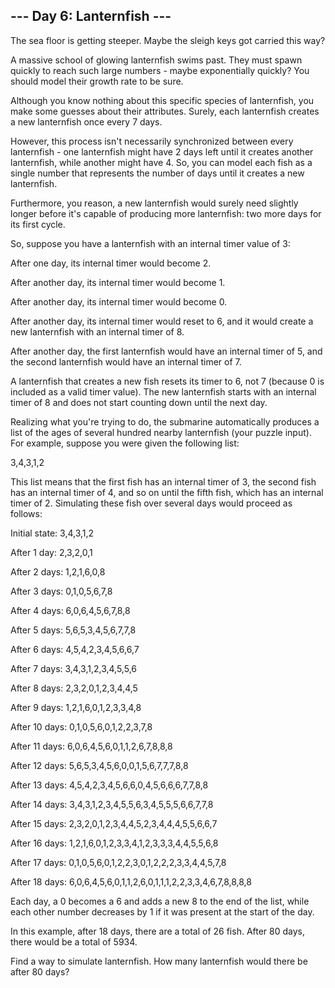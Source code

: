 ## --- Day 6: Lanternfish ---

The sea floor is getting steeper. Maybe the sleigh keys got carried this way?



A massive school of glowing lanternfish swims past. They must spawn quickly to reach such large numbers - maybe exponentially quickly? You should model their growth rate to be sure.



Although you know nothing about this specific species of lanternfish, you make some guesses about their attributes. Surely, each lanternfish creates a new lanternfish once every 7 days.



However, this process isn't necessarily synchronized between every lanternfish - one lanternfish might have 2 days left until it creates another lanternfish, while another might have 4. So, you can model each fish as a single number that represents the number of days until it creates a new lanternfish.



Furthermore, you reason, a new lanternfish would surely need slightly longer before it's capable of producing more lanternfish: two more days for its first cycle.



So, suppose you have a lanternfish with an internal timer value of 3:



After one day, its internal timer would become 2.

After another day, its internal timer would become 1.

After another day, its internal timer would become 0.

After another day, its internal timer would reset to 6, and it would create a new lanternfish with an internal timer of 8.

After another day, the first lanternfish would have an internal timer of 5, and the second lanternfish would have an internal timer of 7.

A lanternfish that creates a new fish resets its timer to 6, not 7 (because 0 is included as a valid timer value). The new lanternfish starts with an internal timer of 8 and does not start counting down until the next day.



Realizing what you're trying to do, the submarine automatically produces a list of the ages of several hundred nearby lanternfish (your puzzle input). For example, suppose you were given the following list:



3,4,3,1,2

This list means that the first fish has an internal timer of 3, the second fish has an internal timer of 4, and so on until the fifth fish, which has an internal timer of 2. Simulating these fish over several days would proceed as follows:



Initial state: 3,4,3,1,2

After  1 day:  2,3,2,0,1

After  2 days: 1,2,1,6,0,8

After  3 days: 0,1,0,5,6,7,8

After  4 days: 6,0,6,4,5,6,7,8,8

After  5 days: 5,6,5,3,4,5,6,7,7,8

After  6 days: 4,5,4,2,3,4,5,6,6,7

After  7 days: 3,4,3,1,2,3,4,5,5,6

After  8 days: 2,3,2,0,1,2,3,4,4,5

After  9 days: 1,2,1,6,0,1,2,3,3,4,8

After 10 days: 0,1,0,5,6,0,1,2,2,3,7,8

After 11 days: 6,0,6,4,5,6,0,1,1,2,6,7,8,8,8

After 12 days: 5,6,5,3,4,5,6,0,0,1,5,6,7,7,7,8,8

After 13 days: 4,5,4,2,3,4,5,6,6,0,4,5,6,6,6,7,7,8,8

After 14 days: 3,4,3,1,2,3,4,5,5,6,3,4,5,5,5,6,6,7,7,8

After 15 days: 2,3,2,0,1,2,3,4,4,5,2,3,4,4,4,5,5,6,6,7

After 16 days: 1,2,1,6,0,1,2,3,3,4,1,2,3,3,3,4,4,5,5,6,8

After 17 days: 0,1,0,5,6,0,1,2,2,3,0,1,2,2,2,3,3,4,4,5,7,8

After 18 days: 6,0,6,4,5,6,0,1,1,2,6,0,1,1,1,2,2,3,3,4,6,7,8,8,8,8

Each day, a 0 becomes a 6 and adds a new 8 to the end of the list, while each other number decreases by 1 if it was present at the start of the day.



In this example, after 18 days, there are a total of 26 fish. After 80 days, there would be a total of 5934.



Find a way to simulate lanternfish. How many lanternfish would there be after 80 days?